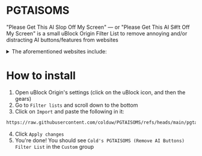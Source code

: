 # PGTAISOMS
"Please Get This AI Slop Off My Screen" — or "Please Get This AI S#!t Off My Screen" is a small uBlock Origin Filter List to remove annoying and/or distracting AI buttons/features from websites

<details>
  <summary>The aforementioned websites include:</summary>
  <ul>
    <li>Google Gemini from Google Drive, Google Mail, and the Google Apps iFrame</li>
    <li>GitHub Copilot from the homepage, search, settings and menu</li>
    <li>Microsoft Copilot from Bing's homepage, search, settings</li>
    <li>Duck.ai, AI Assist and AI Chat from DuckDuckGo's homepage, menu, navbar, and search results</li>
    <li>Ecosia's AI navbar button, and footer card</li>
    <li>Brave's AI from the homepage, settings, and search results</li>
    <li>Yahoo's AI from search results</li>
    <li>Twitter's Grok from the overlay, navbar, profiles (+ profile cards), post buttons, and the post summary</li>
  </ul>
</details>

# How to install
1. Open uBlock Origin's settings (click on the uBlock icon, and then the gears)
2. Go to `Filter lists` and scroll down to the bottom
3. Click on `Import` and paste the following in it:
```bash
https://raw.githubusercontent.com/colduw/PGTAISOMS/refs/heads/main/pgtaisoms-list.txt
```
4. Click `Apply changes`
5. You're done! You should see `Cold's PGTAISOMS (Remove AI Buttons) Filter List` in the `Custom` group
